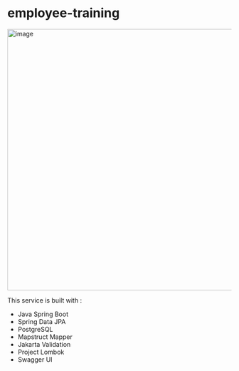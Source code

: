 # employee-training

<img width="587" alt="image" src="https://github.com/ryokuu/employee-training/assets/47828649/e7d5266a-aa26-4c53-90a5-56832b39e1cb">

This service is built with : 
- Java Spring Boot <br />
- Spring Data JPA <br />
- PostgreSQL <br />
- Mapstruct Mapper <br />
- Jakarta Validation <br />
- Project Lombok <br />
- Swagger UI <br />
